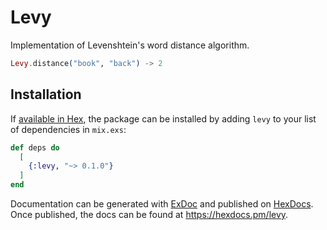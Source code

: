 # Levy
Implementation of Levenshtein's word distance algorithm.

```elixir
Levy.distance("book", "back") -> 2
```

## Installation

If [available in Hex](https://hex.pm/docs/publish), the package can be installed
by adding `levy` to your list of dependencies in `mix.exs`:

```elixir
def deps do
  [
    {:levy, "~> 0.1.0"}
  ]
end
```

Documentation can be generated with [ExDoc](https://github.com/elixir-lang/ex_doc)
and published on [HexDocs](https://hexdocs.pm). Once published, the docs can
be found at <https://hexdocs.pm/levy>.

